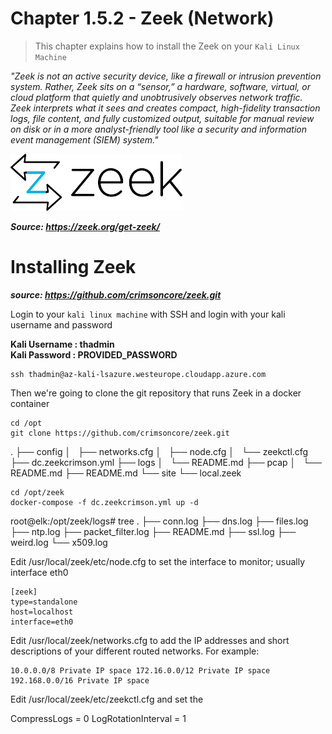 #   Chapter 1.5.2 - Zeek (Network)

>This chapter explains how to install the Zeek on your `Kali Linux Machine`

_"Zeek is not an active security device, like a firewall or intrusion prevention system. Rather, Zeek sits on a “sensor,” a hardware, software, virtual, or cloud platform that quietly and unobtrusively observes network traffic. Zeek interprets what it sees and creates compact, high-fidelity transaction logs, file content, and fully customized output, suitable for manual review on disk or in a more analyst-friendly tool like a security and information event management (SIEM) system."_

![Screenshot command](./assets/zeek.png)

***Source: https://zeek.org/get-zeek/***

Installing Zeek
====
***source: https://github.com/crimsoncore/zeek.git***

Login to your `kali linux machine` with SSH and login with your kali username and password 

**Kali Username : thadmin**  
**Kali Password : PROVIDED_PASSWORD**

```code
ssh thadmin@az-kali-lsazure.westeurope.cloudapp.azure.com
``` 

Then we're going to clone the git repository that runs Zeek in a docker container

```code
cd /opt
git clone https://github.com/crimsoncore/zeek.git
```

.
├── config
│   ├── networks.cfg
│   ├── node.cfg
│   └── zeekctl.cfg
├── dc.zeekcrimson.yml
├── logs
│   └── README.md
├── pcap
│   └── README.md
├── README.md
└── site
    └── local.zeek

```code
cd /opt/zeek
docker-compose -f dc.zeekcrimson.yml up -d
```

root@elk:/opt/zeek/logs# tree
.
├── conn.log
├── dns.log
├── files.log
├── ntp.log
├── packet_filter.log
├── README.md
├── ssl.log
├── weird.log
└── x509.log

Edit /usr/local/zeek/etc/node.cfg to set the interface to monitor; usually interface eth0

```code
[zeek]
type=standalone
host=localhost
interface=eth0  
```

Edit /usr/local/zeek/networks.cfg to add the IP addresses and short descriptions of your different routed networks. For example:  

```code
10.0.0.0/8 Private IP space 172.16.0.0/12 Private IP space 192.168.0.0/16 Private IP space  
```

Edit /usr/local/zeek/etc/zeekctl.cfg and set the

CompressLogs = 0
LogRotationInterval = 1